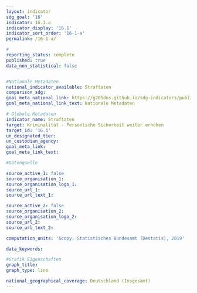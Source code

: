 ```yaml
---
layout: indicator                       
sdg_goal: '16'                       
indicator: 16.1.a                       
indicator_display: '16.1'                       
indicator_sort_order: '16-1-a'                       
permalink: /16-1-a/                       

#                       
reporting_status: complete                       
published: true                       
data_non_statistical: false                       


#Nationale Metadaten                       
national_indicator_available: Straftaten                       
comparison_sdg:                       
goal_meta_national_link: https://g205dns.github.io/sdg-indicators/public/MetaDe/16.1..pdf
goal_meta_national_link_text: Nationale Metadaten                       

# Globale Metadaten                       
indicator_name: Straftaten                       
target: Kriminalität - Persönliche Sicherheit weiter erhöhen                       
target_id: '16.1'                       
un_designated_tier:                        
un_custodian_agency:                        
goal_meta_link:                        
goal_meta_link_text:                        

#Datenquelle                       

source_active_1: false                       
source_organisation_1:                        
source_organisation_logo_1:                        
source_url_1:                        
source_url_text_1:                        

source_active_2: false                       
source_organisation_2:                        
source_organisation_logo_2:                        
source_url_2:                        
source_url_text_2:                        

computation_units: '&copy; Statistisches Bundesamt (Destatis), 2019'                       

data_keywords:                        

#Grafik Eigenschaften                       
graph_title:                        
graph_type: line                       

national_geographical_coverage: Deutschland (Insgesamt)
---
```

